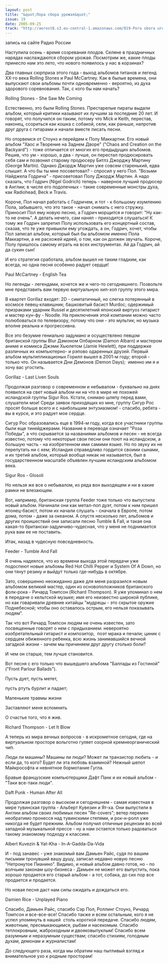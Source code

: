 ```yaml
---
layout: post
title: "&quot;Пора сбора урожая&quot;"
issue: 19
date: 2005-09-25
track: "http://aerost8.s3.eu-central-1.amazonaws.com/019-Pora sbora urozhaja.mp3"
---
```


запись на сайте Радио России

Наступила осень - время созревания плодов. Селяне в праздничных нарядах наслаждаются сбором урожая. Посмотрим же, какие плоды принесло нам это лето, что нового появилось у нас в корзинах?

Два главных сюрприза этого года - выход альбомов титанов и легенд XX-го века Rolling Stones и Paul McCartney. Как в былые времена, они выпускают свои альбомы почти одновременно - вероятно, из духа здорового соревнования. Так, с кого бы нам начать?

Rolling Stones - She Saw Me Coming

Естественно, это были Rolling Stones. Престарелые пираты выдали альбом, который критики называют их лучшим за последние 20 лет. И говорят, что получился он таким, потому что Mick и Keith, перестав, наконец, ссориться как кошка с собакой, сели, как раньше, напротив друг друга с гитарами и начали вместе писать песни.

Но оторвемся от Стоунз и перейдем к Полу Маккартни. Его новый альбом "Хаос и Творение на Заднем Дворе" ("Chaos and Creation on the Backyard") - тоже отличается от многих его предыдущих альбомов. Решив, что ум - хорошо, а два - лучше, он перестал продюсировать себя сам и позвонил старому продюсеру Битлз Джорджу Мартину (George Martin). Однако Джордж Мартин уже совсем старенький, едва слышит. А что бы ты мне посоветовал? - спросил у него Пол. "Возьми Найджела Годрича" - присоветовал Полу Джордж Мартин. А надо сказать, что Годрич (Nigel Godrich) теперь - наверное лучший продюсер в Англии; в числе его подопечных - такие современные монстры духа, как Radiohead, Beck и Travis.

Короче, Пол начал работать с Годричем, и тот - к большому изумлению Пола, забывшего, что это такое - начал снимать с него стружку. Приносит Пол ему новую песню, а Годрич морщится и говорит: "Ну как-то не очень". А делать нечего, сам нанял - приходится слушаться! К тому же Годрич запретил Полу использовать его концертный состав, сказав, что те уже привыкли ему угождать, а он, Годрич, хочет, чтобы Пол записал альбом, который был бы альбомом именно Пола Маккартни, а не расхожей идеей, о том, как он должен звучать. Короче, Полу пришлось самому играть на всех инструментах. Ай да Годрич, ай да сукин сын!

И его стратегия сработала, альбом вышел не таким гладким, как всегда, но одна песня особенно радует сердце!

Paul McCartney - English Tea

Но легенды - легендами, хочется же и чего-то сегодняшнего. Позвольте мне представить вам первую виртуальную хип-хоп группу этого мира.

В квартет Gorillaz входят: 2D - симпатичный, но слегка потерянный в космосе певец-клавишник; башковитый басист Murdoc; одержимый призраками ударник Russel и десятилетний японский виртуоз гитарист и мастер кун-фу - Noodle. На приключения этой компании можно часто полюбоваться по телевизору, потому что они - это мультик; но музыка вполне реальна и прогрессивна.

Все это безумие гениально задумано и осуществлено певцом британской группы Blur Дэмоном Олбарном (Damon Albarn) и мастером аниме и комикса Джэми Хьюлетом (Jamie Hewlett), при поддержке различных их компьютерно- и рэпово одаренных друзей. Первый альбом мультипликационых Горилл вышел в 2001-м году; второй - только что. Он называется Дни Демонов (Demon Days);  именно им я и хочу вас угостить.

Gorillaz - Last Liven Souls

Продолжая разговор о современном и небывалом - буквально на днях появился на свет новый альбом ни на что в мире не похожей исландской группы Sigur Ros. Кстати, снимаю шляпу перед вами, слушатели мои! Среди заявок приходящих ко мне, группу Сигур Рос просят больше всего и с наибольшим энтузиазмом! - спасибо, ребята - вы в курсе, и это радует мое сердце.

Сигур Рос образовались еще в 1994-м году, когда все участники группы были еще тинейджерами. Название в переводе означает "Роза Победы", а что скрывается за названиями альбомов и песен - не всегда известно, потому что некоторые свои песни они поют на исландском, а большую часть - на изобретенном ими самими языке. Но по звуку их не перепутать ни с кем; Исландия справедливо гордится своими сынами, и их третий альбом, который вообще никак не называется, был в государственном масштабе объявлен лучшим исландским альбомом века.

Sigur Ros - Glosoli

Но нельзя же все о небывалом, из ряда вон выходящем и ни в какие рамки не влезающем.

Вот, например, британская группа Feeder тоже только что выпустила новый альбом. Начинали они как метал-поп дуэт, потом к ним пришел японец-басист, потом их начали слушать - сначала в Европе, потом дома, потом - даже за океаном. А спустя несколько лет, альбомов и других проишествий они записали песню Tumble & Fall, и такая она какая-то британски-задумчиво-чудесная, что у меня не поднимается рука вам ее не поставить.

Итак, назад в чудесную повседневность.

Feeder - Tumble And Fall

Я очень надеялся, что ко времени выхода этой передачи уже подоспеют новые альбомы Red Hot Chilli Pepper и System Of A Down, но они тянут резину и выйдут только где-нибудь в октябре.

Зато, совершенно неожиданно даже для меня разразился новым альбомом великий мастер, один из основоположников британского фолк-рока - Ричард Томпсон (Richard Thompson). Я уже упоминал о нем в передаче о кельтской музыке; имя его неизвестно широкой публике, но как говаривали древние китайцы "мудрецы - это скрытое оружие Поднебесной; чтобы оно оставалось острым, его нельзя показывать людям".

Так что вот Ричард Томпсон людям не очень известен, зато посвященные говорят о нем с придыханием: невероятно изобретательный гитарист и композитор,  поэт мрака и печали; циник с сердцем обиженного ребенка, всю жизнь занимавшийся вечной загадкой жизни - зачем мы причиняем друг другу столько боли?

И чем он старше, тем лучше становится.

Вот песня с его только что вышедшего альбома "Баллады из Гостиной" ("Front Parlour Ballads").

Пусть дует, пусть метет,

пусть ртуть бурлит и падает;

Маленькие травмы жизни

Заставляют меня вспомнить

О счастье того, что я жив.

Richard Thompson - Let It Blow

А теперь из мира вечных вопросов - в искрометное сегодня, где на виртуальном просторе вольготно гуляет озорной кремнеорганический чип.

Люди ли машины? Машины ли люди? Может ли транзистор любить - и если да, то кого? Будет ли эта любовь взаимной? Нежный шепот Майкрософта и невнятное бормотание Гугла.

Бравые французские компьютерщики Дафт Панк и их новый альбом - "Таки все-таки люди".

Daft Punk - Human After All

Продолжая разговор о высоком и сегодняшнем - самая известная в мире тувинская группа - Альберт Кувезин и Ят-ха. Они выпустили в Англии альбом своих любимых песен "Re-covers"; ветер перемен необратимо пронесся над тувинскими степями, и рок-н-ролл уже никогда не будет прежним. Альбом получил отличные рецензии во всей западной музыкальной прессе - ну а нам остается только радоваться такому знакомому подходу к классике.

Albert Kuvezin & Yat-Kha - In-A-Gadda-Da-Vida

И - под занавес - уже знакомый вам Дамьен Райс, судя по вашим письмам тронувший вашу душу, записал недавно новую песню "Нетронутое Пианино". Видимо, и новый альбом давно готов, но - по волчьим законам шоу-бизнеса - Дамьен не может его выпустить, пока хорошо продается его старый альбом - а тот, собака, до сих пор все продается и продается.

Но новая песня даст нам силы ожидать и дождаться его.

Damien Rice - Unplayed Piano

Спасибо, Дамьен Райс, спасибо Сэр Пол, Роллинг Стоунз, Ричард Томпсон и все-все-все! Спасибо также и всем остальным, кого я не успел упомянуть в нашей  столь короткой передаче. Спасибо людям, животным, пресмыкающимся, рыбам и насекомым. Спасибо теплокровным, жаброходным и двояковыпуклым! Спасибо всем разумным и неразумным существам; спасибо стихиям, голодным духам, демонам и журналистам!

До следующего раза, когда мы обратим наш пытливый взгляд и внимательное ухо к родным просторам!
